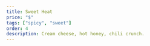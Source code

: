 ```yaml
---
title: Sweet Heat
price: "$"
tags: ["spicy", "sweet"]
order: 4
description: Cream cheese, hot honey, chili crunch.
---
```

